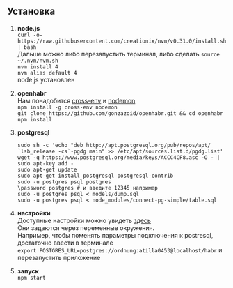 ## Установка
1. **node.js**  
`curl -o- https://raw.githubusercontent.com/creationix/nvm/v0.31.0/install.sh | bash`  
Дальше можно либо перезапустить терминал, либо сделать `source ~/.nvm/nvm.sh`  
`nvm install 4`  
`nvm alias default 4`  
node.js установлен
2. **openhabr**  
Нам понадобится [cross-env](https://github.com/kentcdodds/cross-env) и [nodemon](https://github.com/remy/nodemon)  
`npm install -g cross-env nodemon`  
`git clone https://github.com/gonzazoid/openhabr.git && cd openhabr`  
`npm install`
3. **postgresql**

    ```
    sudo sh -c 'echo "deb http://apt.postgresql.org/pub/repos/apt/ `lsb_release -cs`-pgdg main" >> /etc/apt/sources.list.d/pgdg.list'
    wget -q https://www.postgresql.org/media/keys/ACCC4CF8.asc -O - | sudo apt-key add -
    sudo apt-get update
    sudo apt-get install postgresql postgresql-contrib
    sudo -u postgres psql postgres
    \password postgres # и введите 12345 например
    sudo -u postgres psql < models/dump.sql
    sudo -u postgres psql < node_modules/connect-pg-simple/table.sql
    ```
4. **настройки**  
Доступные настройки можно увидеть [здесь](https://github.com/gonzazoid/openhabr/blob/master/config/index.js)  
Они задаются через переменные окружения.  
Например, чтобы поменять параметры подключения к postresql, достаточно ввести в терминале  
`export POSTGRES_URL=postgres://ordnung:atilla0453@localhost/habr` и перезапустить приложение  
5. **запуск**  
`npm start`
